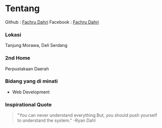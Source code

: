 # Tentang
Github : [Fachru Dahri](https://github.com/fachrudahri)
Facebook : [Fachru Dahri](https://www.facebook.com/dahri.f)

### Lokasi
Tanjung Morawa, Deli Serdang

### 2nd Home
Perpustakaan Daerah

### Bidang yang di minati
- Web Development 

### Inspirational Quote
>"You can never understand everything.But, you should push yourself to understand the system." -Ryan Dahl

